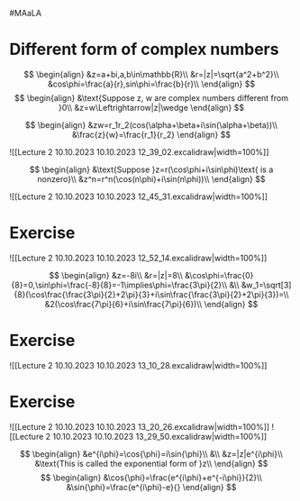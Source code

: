 #MAaLA 

# Different form of complex numbers

$$
\begin{align}
	&z=a+bi,a,b\in\mathbb{R}\\
	&r=|z|=\sqrt{a^2+b^2}\\
	&cos\phi=\frac{a}{r},sin\phi=\frac{b}{r}\\
\end{align}
$$
$$
\begin{align}
	&\text{Suppose z, w are complex numbers different from }0\\
	&z=w\Leftrightarrow|z|\wedge
\end{align}
$$

$$
\begin{align}
	&zw=r_1r_2(cos(\alpha+\beta+i\sin(\alpha+\beta))\\
	&\frac{z}{w}=\frac{r_1}{r_2}
\end{align}
$$

![[Lecture 2 10.10.2023 10.10.2023 12_39_02.excalidraw|width=100%]]

$$
\begin{align}
	&\text{Suppose }z=r(\cos\phi+i\sin\phi)\text{ is a nonzero}\\
	&z^n=r^n(\cos(n\phi)+i\sin(n\phi))\\
\end{align}
$$

![[Lecture 2 10.10.2023 10.10.2023 12_45_31.excalidraw|width=100%]]

# Exercise
![[Lecture 2 10.10.2023 10.10.2023 12_52_14.excalidraw|width=100%]]

$$
\begin{align}
	&z=-8i\\
	&r=|z|=8\\
	&\cos\phi=\frac{0}{8}=0,\sin\phi=\frac{-8}{8}=-1\implies\phi=\frac{3\pi}{2}\\
	&\\
	&w_1=\sqrt[3]{8}(\cos\frac{\frac{3\pi}{2}+2\pi}{3}+i\sin\frac{\frac{3\pi}{2}+2\pi}{3})=\\
	&2(\cos\frac{7\pi}{6}+i\sin\frac{7\pi}{6})\\
\end{align}
$$

# Exercise
![[Lecture 2 10.10.2023 10.10.2023 13_10_28.excalidraw|width=100%]]

# Exercise
![[Lecture 2 10.10.2023 10.10.2023 13_20_26.excalidraw|width=100%]]
![[Lecture 2 10.10.2023 10.10.2023 13_29_50.excalidraw|width=100%]]

$$
\begin{align}
	&e^{i\phi}=\cos{\phi}=i\sin{\phi}\\
	&\\
	&z=|z|e^{i\phi}\\
	&\text{This is called the exponential form of }z\\
\end{align}
$$
$$
\begin{align}
	&\cos{\phi}=\frac{e^{i\phi}+e^{-i\phi}}{2}\\
	&\sin{\phi}=\frac{e^{i\phi}-e}{}
\end{align}
$$